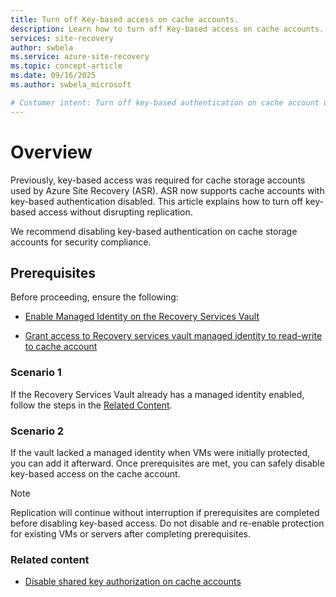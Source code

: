 ```yaml
---
title: Turn off Key-based access on cache accounts.
description: Learn how to turn off Key-based access on cache accounts.
services: site-recovery
author: swbela
ms.service: azure-site-recovery
ms.topic: concept-article
ms.date: 09/16/2025
ms.author: swbela_microsoft

# Customer intent: Turn off key-based authentication on cache account used by Azure Site Recovery.
---
```


# Overview
Previously, key-based access was required for cache storage accounts used by Azure Site Recovery (ASR). ASR now supports cache accounts with key-based authentication disabled. This article explains how to turn off key-based access without disrupting replication.

We recommend disabling key-based authentication on cache storage accounts for security compliance.

## Prerequisites
Before proceeding, ensure the following:
* [Enable Managed Identity on the Recovery Services Vault](https://learn.microsoft.com/en-us/azure/site-recovery/azure-to-azure-how-to-enable-replication-private-endpoints#enable-the-managed-identity-for-the-vault)

* [Grant access to Recovery services vault managed identity to read-write to cache account](https://learn.microsoft.com/en-us/azure/site-recovery/azure-to-azure-how-to-enable-replication-private-endpoints#grant-required-permissions-to-the-vault)

### Scenario 1 
If the Recovery Services Vault already has a managed identity enabled, follow the steps in the [Related Content](#Related-content).

### Scenario 2
If the vault lacked a managed identity when VMs were initially protected, you can add it afterward. Once prerequisites are met, you can safely disable key-based access on the cache account.


> [!NOTE]  
> Replication will continue without interruption if prerequisites are completed before disabling key-based access. Do not disable and re-enable protection for existing VMs or servers after completing prerequisites.

### Related content
- [Disable shared key authorization on cache accounts](https://learn.microsoft.com/en-us/azure/storage/common/shared-key-authorization-prevent?tabs=portal#disable-shared-key-authorization)
